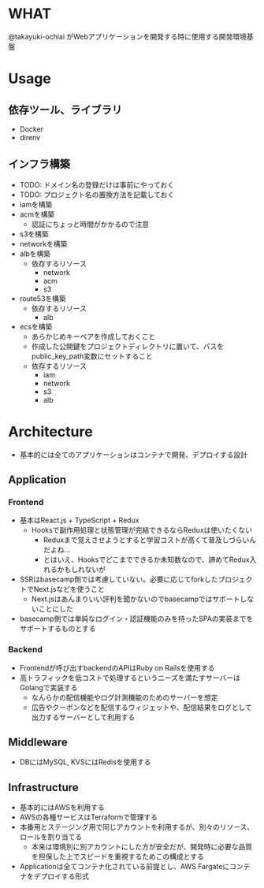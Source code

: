 # WHAT
@takayuki-ochiai がWebアプリケーションを開発する時に使用する開発環境基盤

# Usage
## 依存ツール、ライブラリ
- Docker
- direnv

## インフラ構築
- TODO: ドメイン名の登録だけは事前にやっておく
- TODO: プロジェクト名の置換方法を記載しておく
- iamを構築
- acmを構築
  - 認証にちょっと時間がかかるので注意
- s3を構築
- networkを構築
- albを構築
  - 依存するリソース
    - network
    - acm
    - s3
- route53を構築
  - 依存するリソース
    - alb
- ecsを構築
  - あらかじめキーペアを作成しておくこと
  - 作成した公開鍵をプロジェクトディレクトリに置いて、パスをpublic_key_path変数にセットすること
  - 依存するリソース
    - iam
    - network
    - s3
    - alb


# Architecture
- 基本的には全てのアプリケーションはコンテナで開発、デプロイする設計

## Application
### Frontend
- 基本はReact.js + TypeScript + Redux
  - Hooksで副作用処理と状態管理が完結できるならReduxは使いたくない
    - Reduxまで覚えさせようとすると学習コストが高くて普及しづらいんだよね…
    - とはいえ、Hooksでどこまでできるか未知数なので、諦めてRedux入れるかもしれないが
- SSRはbasecamp側では考慮していない。必要に応じてforkしたプロジェクトでNext.jsなどを使うこと
  - Next.jsはあんまりいい評判を聞かないのでbasecampではサポートしないことにした
- basecamp側では単純なログイン・認証機能のみを持ったSPAの実装までをサポートするものとする


### Backend
- Frontendが呼び出すbackendのAPIはRuby on Railsを使用する
- 高トラフィックを低コストで処理するというニーズを満たすサーバーはGolangで実装する
  - なんらかの配信機能やログ計測機能のためのサーバーを想定
  - 広告やクーポンなどを配信するウィジェットや、配信結果をログとして出力するサーバーとして利用する

## Middleware
- DBにはMySQL, KVSにはRedisを使用する


## Infrastructure
- 基本的にはAWSを利用する
- AWSの各種サービスはTerraformで管理する
- 本番用とステージング用で同じアカウントを利用するが、別々のリソース、ロールを割り当てる
  - 本来は環境別に別アカウントにした方が安全だが、開発時に必要な品質を担保した上でスピードを重視するためこの構成とする
- Applicationは全てコンテナ化されている前提とし、AWS Fargateにコンテナをデプロイする形式

